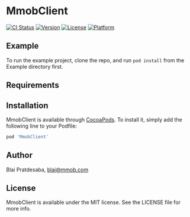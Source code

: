 # MmobClient

[![CI Status](https://img.shields.io/travis/blaiprat/MmobClient.svg?style=flat)](https://travis-ci.org/mmob-tech/mmob-client-ios-objective-c)
[![Version](https://img.shields.io/cocoapods/v/MmobClient.svg?style=flat)](https://cocoapods.org/pods/MmobClient)
[![License](https://img.shields.io/cocoapods/l/MmobClient.svg?style=flat)](https://cocoapods.org/pods/MmobClient)
[![Platform](https://img.shields.io/cocoapods/p/MmobClient.svg?style=flat)](https://cocoapods.org/pods/MmobClient)

## Example

To run the example project, clone the repo, and run `pod install` from the Example directory first.

## Requirements

## Installation

MmobClient is available through [CocoaPods](https://cocoapods.org). To install
it, simply add the following line to your Podfile:

```ruby
pod 'MmobClient'
```

## Author

Blai Pratdesaba, blai@mmob.com

## License

MmobClient is available under the MIT license. See the LICENSE file for more info.
